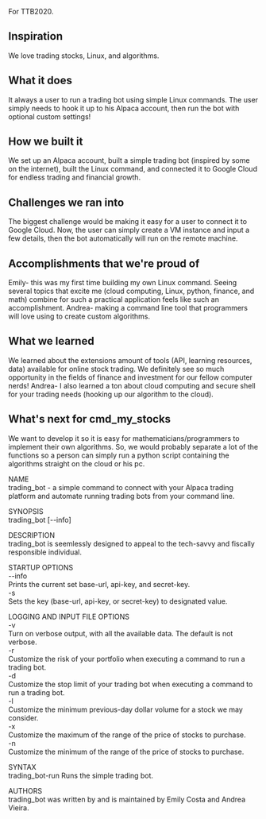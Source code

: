For TTB2020.

## Inspiration
We love trading stocks, Linux, and algorithms. 

## What it does
It always a user to run a trading bot using simple Linux commands. The user simply needs to hook it up to his Alpaca account, then run the bot with optional custom settings!

## How we built it
We set up an Alpaca account, built a simple trading bot (inspired by some on the internet), built the Linux command, and connected it to Google Cloud for endless trading and financial growth.

## Challenges we ran into
The biggest challenge would be making it easy for a user to connect it to Google Cloud. Now, the user can simply create a VM instance and input a few details, then the bot automatically will run on the remote machine.

## Accomplishments that we're proud of
Emily- this was my first time building my own Linux command. Seeing several topics that excite me (cloud computing, Linux, python, finance, and math) combine for such a practical application feels like such an accomplishment.
Andrea- making a command line tool that programmers will love using to create custom algorithms. 

## What we learned
We learned about the extensions amount of tools (API, learning resources, data) available for online stock trading. We definitely see so much opportunity in the fields of finance and investment for our fellow computer nerds! 
Andrea- I also learned a ton about cloud computing and secure shell for your trading needs (hooking up our algorithm to the cloud).

## What's next for cmd_my_stocks
We want to develop it so it is easy for mathematicians/programmers to implement their own algorithms. So, we would probably separate a lot of the functions so a person can simply run a python script containing the algorithms straight on the cloud or his pc.

NAME  
trading_bot - a simple command to connect with your Alpaca trading platform and automate running trading bots from your command line.
  
SYNOPSIS  
trading_bot [--info]
  
DESCRIPTION  
trading_bot is seemlessly designed to appeal to the tech-savvy and fiscally responsible individual.
  
STARTUP OPTIONS  
	--info  
		Prints the current set base-url, api-key, and secret-key.  
	-s <key> <value>  
		Sets the key (base-url, api-key, or secret-key) to designated value.  
  
LOGGING AND INPUT FILE OPTIONS  
	-v   
		Turn on verbose output, with all the available data. The default is not verbose.  
	-r <float>  
		Customize the risk of your portfolio when executing a command to run a trading bot.  
	-d <float>  
		Customize the stop limit of your trading bot when executing a command to run a trading bot.  
	-l <float>  
		Customize the minimum previous-day dollar volume for a stock we may consider.  
	-x <float>  
		Customize the maximum of the range of the price of stocks to purchase.  
	-n <float>  
		Customize the minimum of the range of the price of stocks to purchase.  
		  
SYNTAX  
	trading_bot-run
		Runs the simple trading bot.  
  
AUTHORS  
	trading_bot was written by and is maintained by Emily Costa and Andrea Vieira.  
